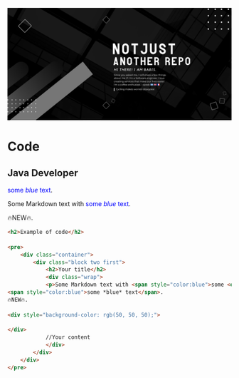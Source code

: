 <p style="text-align:center;"><img src="https://github.com/babisc/babisc/blob/main/babisc-github-cover.png" alt="Logo"></p>



# Code

## Java Developer

<span style="color:blue">some *blue* text</span>.

<html>
<p>Some Markdown text with <span style="color:blue">some <em>blue</em> text</span>.</p>

🔥NEW🔥.

<div style="background-color: rgb(50, 50, 50);">

</div>
</html>




```html
<h2>Example of code</h2>

<pre>
    <div class="container">
        <div class="block two first">
            <h2>Your title</h2>
            <div class="wrap">
            <p>Some Markdown text with <span style="color:blue">some <em>blue</em> text</span>.</p>
<span style="color:blue">some *blue* text</span>.
🔥NEW🔥.

<div style="background-color: rgb(50, 50, 50);">

</div>
            //Your content
            </div>
        </div>
    </div>
</pre>
```


<!---
babisc/babisc is a ✨ special ✨ repository because its `README.md` (this file) appears on your GitHub profile.
You can click the Preview link to take a look at your changes.
--->
